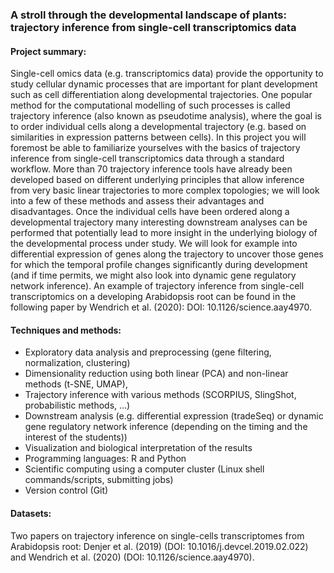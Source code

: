 ### A stroll through the developmental landscape of plants: trajectory inference from single-cell transcriptomics data

#### Project summary: 
Single-cell omics data (e.g. transcriptomics data) provide the opportunity to study cellular dynamic processes that are important for plant development such as cell differentiation along developmental trajectories. One popular method for the computational modelling of such processes is called trajectory inference (also known as pseudotime analysis), where the goal is to order individual cells along a developmental trajectory (e.g. based on similarities in expression patterns between cells). In this project you will foremost be able to familiarize yourselves with the basics of trajectory inference from single-cell transcriptomics data through a standard workflow. More than 70 trajectory inference tools have already been developed based on different underlying principles that allow inference from very basic linear trajectories to more complex topologies; we will look into a few of these methods and assess their advantages and disadvantages. Once the individual cells have been ordered along a developmental trajectory many interesting downstream analyses can be performed that potentially lead to more insight in the underlying biology of the developmental process under study. We will look for example into differential expression of genes along the trajectory to uncover those genes for which the temporal profile changes significantly during development (and if time permits, we might also look into dynamic gene regulatory network inference). An example of trajectory inference from single-cell transcriptomics on a developing Arabidopsis root can be found in the following paper by Wendrich et al. (2020): DOI: 10.1126/science.aay4970.

#### Techniques and methods: 
-	Exploratory data analysis and preprocessing (gene filtering, normalization, clustering) 
-	Dimensionality reduction using both linear (PCA) and non-linear methods (t-SNE, UMAP),
-	Trajectory inference with various methods (SCORPIUS, SlingShot, probabilistic methods, …)
-	Downstream analysis (e.g. differential expression (tradeSeq) or dynamic gene regulatory network inference (depending on the timing and the interest of the students))
-	Visualization and biological interpretation of the results
-	Programming languages: R and Python
-	Scientific computing using a computer cluster (Linux shell commands/scripts, submitting jobs)
-	Version control (Git)

#### Datasets:
Two papers on trajectory inference on single-cells transcriptomes from Arabidopsis root: Denjer et al. (2019) (DOI: 10.1016/j.devcel.2019.02.022) and Wendrich et al. (2020) (DOI: 10.1126/science.aay4970). 
